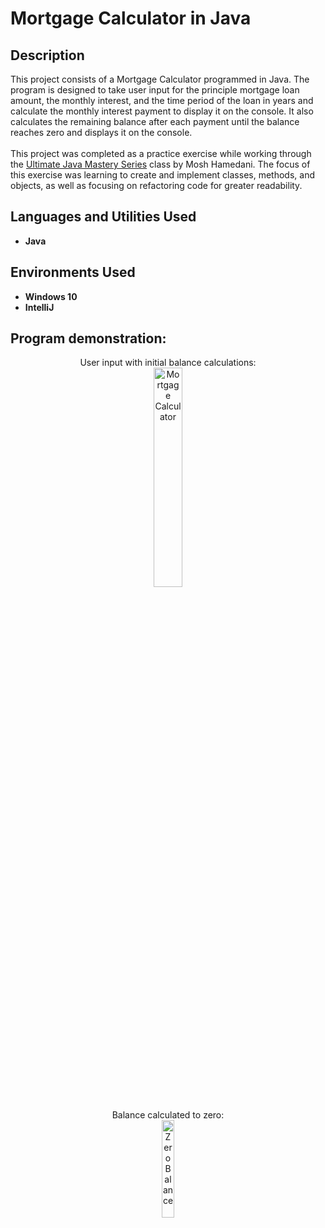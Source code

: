 <h1>Mortgage Calculator in Java</h1>


<h2>Description</h2>
This project consists of a Mortgage Calculator programmed in Java. The program is designed to take user input for the principle mortgage loan amount, the monthly interest, and the time period of the loan in years and calculate the monthly interest payment to display it on the console. It also calculates the remaining balance after each payment until the balance reaches zero and displays it on the console. 
<br />
<br />
This project was completed as a practice exercise while working through the <a href="https://codewithmosh.com/p/the-ultimate-java-mastery-series">Ultimate Java Mastery Series</a> class by Mosh Hamedani. The focus of this exercise was learning to create and implement classes, methods, and objects, as well as focusing on refactoring code for greater readability. 
<br />


<h2>Languages and Utilities Used</h2>

- <b>Java</b> 

<h2>Environments Used </h2>

- <b>Windows 10</b>
- <b>IntelliJ</b>

<h2>Program demonstration:</h2>

<p align="center">
User input with initial balance calculations: <br/>
<img src="https://i.imgur.com/QGz0VLD.png" height=30%" width="30%" alt="Mortgage Calculator"/>
<br />
<br />
Balance calculated to zero:  <br/>
<img src="https://i.imgur.com/wsNz5rl.png" height="20%" width="20%" alt="Zero Balance"/>
<br />
</p>
